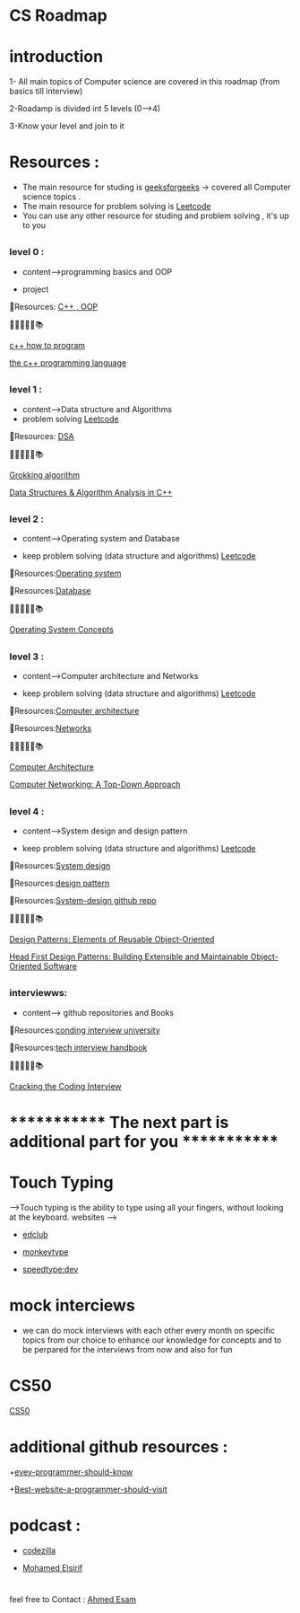 # CS Roadmap

# introduction
1- All main topics of Computer science are covered in this roadmap (from basics till interview)

2-Roadamp is divided int 5 levels (0-->4)

3-Know your level and join to it

# Resources :
+ The main resource for studing is [geeksforgeeks](https://www.geeksforgeeks.org/) -> covered all Computer science topics .
+ The main resource for problem solving is [Leetcode](https://leetcode.com/problemset/)
+ You can use any other resource for studing and problem solving , it's up to you 

##
### level 0 :
 + content-->programming basics 
and OOP

+ project

 💎Resources: [C++ , OOP](https://www.geeksforgeeks.org/c-plus-plus/)

 
   📖📕📔📗📘📚 
   
   [c++ how to program](https://www.amazon.com/How-Program-10th-Paul-Deitel/dp/9332585733)
   
   [the c++ programming language ](https://a.co/d/9zW7nME)
   


##
### level 1 :
 + content-->Data structure
and Algorithms
 + problem solving  [Leetcode](https://leetcode.com/problemset/)

  💎Resources: [DSA](https://www.geeksforgeeks.org/learn-data-structures-and-algorithms-dsa-tutorial/?ref=shm)

📖📕📔📗📘📚
 
[Grokking algorithm](https://a.co/d/eSXrera)


[Data Structures & Algorithm Analysis in C++](https://a.co/d/62TaU4i)
##
### level 2 :
 + content-->Operating system and Database

+ keep problem solving (data structure and algorithms)  [Leetcode](https://leetcode.com/problemset/)

💎Resources:[Operating system](https://www.geeksforgeeks.org/operating-systems/?ref=shm)

💎Resources:[Database](https://www.geeksforgeeks.org/dbms/?ref=shm)

📖📕📔📗📘📚

[Operating System Concepts](https://a.co/d/76pZBdh)




##
### level 3 :
 + content-->Computer architecture and Networks
  
+ keep problem solving (data structure and algorithms)  [Leetcode](https://leetcode.com/problemset/)

💎Resources:[Computer architecture](https://www.geeksforgeeks.org/computer-organization-and-architecture-tutorials/?ref=shm)

💎Resources:[Networks](https://www.geeksforgeeks.org/basics-computer-networking/?ref=header_outind)

📖📕📔📗📘📚

[Computer Architecture](https://a.co/d/4ni073R)

[Computer Networking: A Top-Down Approach](https://a.co/d/f5QCdZi)
##
### level 4 :
 + content-->System design and design pattern

  + keep problem solving (data structure and algorithms)  [Leetcode](https://leetcode.com/problemset/)

💎Resources:[System design](https://www.geeksforgeeks.org/system-design-tutorial/)

💎Resources:[design pattern](https://www.geeksforgeeks.org/software-design-patterns/?ref=shm)

💎Resources:[System-design  github repo](https://github.com/donnemartin/system-design-primer)

📖📕📔📗📘📚

[Design Patterns: Elements of Reusable Object-Oriented](https://a.co/d/8wVlv9j)

[Head First Design Patterns: Building Extensible and Maintainable Object-Oriented Software](https://a.co/d/4IhZ37O)

##
### interviewws:
 + content--> github repositories
and Books

💎Resources:[conding interview university](https://github.com/jwasham/coding-interview-university)

💎Resources:[tech interview handbook](https://github.com/yangshun/tech-interview-handbook)

📖📕📔📗📘📚

[Cracking the Coding Interview](https://a.co/d/aDQmymi)

#

#

# *********** The next part is additional part for you ***********

#   Touch Typing 

   -->Touch typing is the ability to type using all your fingers, without looking at the keyboard.
 websites -->

+ [edclub](https://www.edclub.com/)


+ [monkeytype](https://monkeytype.com/)

+ [speedtype:dev](https://www.speedtyper.dev/)

# mock interciews

+ we can do mock interviews with each other every month on specific topics from our choice to enhance our knowledge for concepts and to be perpared for the interviews from now and also for fun  

 # CS50
  [CS50](https://youtube.com/playlist?list=PLhQjrBD2T381WAHyx1pq-sBfykqMBI7V4&si=D7iELGeVSZ2wiGaX)

#

# additional github resources :
 +[evey-programmer-should-know](https://github.com/mtdvio/every-programmer-should-know)

 +[Best-website-a-programmer-should-visit](https://github.com/sdmg15/Best-websites-a-programmer-should-visit)

 # podcast :
 
 + [codezilla](https://youtube.com/playlist?list=PLsqPSxnrsWLuE-O3IKIUWy6Hmelz3bMWy&si=I0pNchXyIhxwowro)
   
 + [Mohamed Elsirif](https://youtube.com/playlist?list=PLJYBTsbldfv98tQGoFchRd-IwsjLM3efz&si=DZGfXDyiG-RaTKW8)
 
 
 

#
feel free to Contact :
[Ahmed Esam](https://www.linkedin.com/in/ahmed-esam-009983277/)


